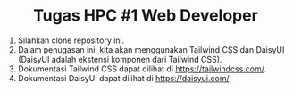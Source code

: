 <p align="center"><h1 align="center">Tugas HPC #1 Web Developer </h1></p>

1. Silahkan clone repository ini.
2. Dalam penugasan ini, kita akan menggunakan Tailwind CSS dan DaisyUI (DaisyUI adalah ekstensi komponen dari Tailwind CSS).
3. Dokumentasi Tailwind CSS dapat dilihat di https://tailwindcss.com/.
4. Dokumentasi DaisyUI dapat dilihat di https://daisyui.com/.